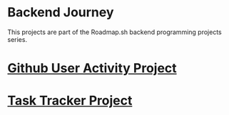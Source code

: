 # Backend Journey
This projects are part of the Roadmap.sh backend programming projects series.
# [Github User Activity Project](https://roadmap.sh/projects/github-user-activity) 
# [Task Tracker Project](https://github.com/mikyge2/BackendRoadmapJourney/tree/main/Task-CLI-Python) 

